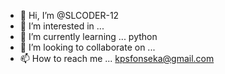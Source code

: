 - 👋 Hi, I’m @SLCODER-12
- 👀 I’m interested in ...
- 🌱 I’m currently learning ... python
- 💞️ I’m looking to collaborate on ...
- 📫 How to reach me ... kpsfonseka@gmail.com

<!---
SLCODER-12/SLCODER-12 is a ✨ special ✨ repository because its `README.md` (this file) appears on your GitHub profile.
You can click the Preview link to take a look at your changes.
--->
